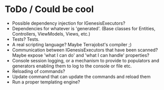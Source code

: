 # ToDo / Could be cool

* Possible dependency injection for IGenesisExecutors?
* Dependencies for whatever is 'generated'. (Base classes for Entities, Controllers, ViewModels, Views, etc.)
* Tests? Tests.
* A real scripting language? Maybe Terrajobst's compiler ;)
* Communication between IGenesisExecutors that have been scanned? Maybe expose 'what I can do' and 'what I can handle' properties?
* Console session logging, or a mechanism to provide to populators and generators enabling them to log to the console or file etc. 
* Reloading of commands?
* Update command that can update the commands and reload them
* Run a proper templating engine? 

